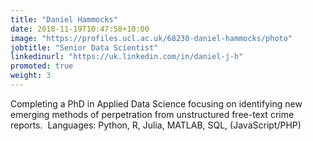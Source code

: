 ```yaml
---
title: "Daniel Hammocks"
date: 2018-11-19T10:47:58+10:00
image: "https://profiles.ucl.ac.uk/68230-daniel-hammocks/photo"
jobtitle: "Senior Data Scientist"
linkedinurl: "https://uk.linkedin.com/in/daniel-j-h"
promoted: true
weight: 3
---
```



Completing a PhD in Applied Data Science focusing on identifying new emerging methods of perpetration from unstructured free-text crime reports.
 ​
Languages: Python, R, Julia, MATLAB, SQL, (JavaScript/PHP)